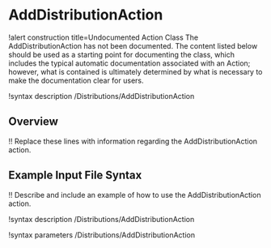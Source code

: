 # AddDistributionAction

!alert construction title=Undocumented Action Class
The AddDistributionAction has not been documented. The content listed below should be used as a starting point for
documenting the class, which includes the typical automatic documentation associated with an Action;
however, what is contained is ultimately determined by what is necessary to make the documentation
clear for users.

!syntax description /Distributions/AddDistributionAction

## Overview

!! Replace these lines with information regarding the AddDistributionAction action.

## Example Input File Syntax

!! Describe and include an example of how to use the AddDistributionAction action.

!syntax description /Distributions/AddDistributionAction

!syntax parameters /Distributions/AddDistributionAction
